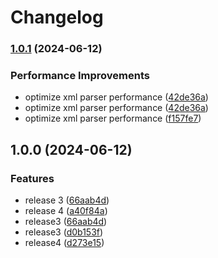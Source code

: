 # Changelog

### [1.0.1](https://www.github.com/FaSe22/testing/compare/v1.0.0...v1.0.1) (2024-06-12)


### Performance Improvements

* optimize xml parser performance ([42de36a](https://www.github.com/FaSe22/testing/commit/42de36aabd7cc74f4bb19992ef14bd46faf5a456))
* optimize xml parser performance ([42de36a](https://www.github.com/FaSe22/testing/commit/42de36aabd7cc74f4bb19992ef14bd46faf5a456))
* optimize xml parser performance ([f157fe7](https://www.github.com/FaSe22/testing/commit/f157fe721da3a57f66e0da291c0cc2fc9ec83cc2))

## 1.0.0 (2024-06-12)


### Features

* release 3 ([66aab4d](https://www.github.com/FaSe22/testing/commit/66aab4dc119fc6d231dc3c3d5ebd844d42a7ad87))
* release 4 ([a40f84a](https://www.github.com/FaSe22/testing/commit/a40f84a5ed221aa443a42e371c9910a690ee1943))
* release3 ([66aab4d](https://www.github.com/FaSe22/testing/commit/66aab4dc119fc6d231dc3c3d5ebd844d42a7ad87))
* release3 ([d0b153f](https://www.github.com/FaSe22/testing/commit/d0b153f4f48e932be85d9b3aa045924d74ec91db))
* release4 ([d273e15](https://www.github.com/FaSe22/testing/commit/d273e15fc5771d9b426b984598c136549c82268f))
